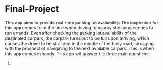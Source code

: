 # Final-Project

This app aims to provide real-time parking lot availability. 
The inspiration for this app comes from the time when driving to nearby shopping centres to run errands. 
Even after checking the parking lot availability of the destinated carpark, the carpark turns out to be full upon 
arriving, which causes the driver to be stranded in the middle of the busy road, 
strugging with the prospect of navigating to the next available carpark.
This is when this app comes in handy. This app will answer the three main questions:

  1. 
